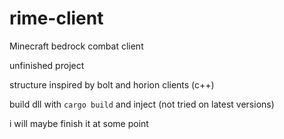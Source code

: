 # rime-client
Minecraft bedrock combat client

unfinished project

structure inspired by bolt and horion clients (c++)

build dll with `cargo build` and inject (not tried on latest versions)

i will maybe finish it at some point

